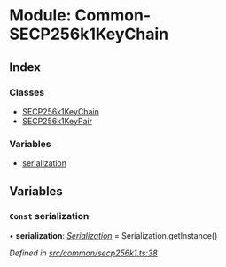 # Module: Common-SECP256k1KeyChain

## Index

### Classes

- [SECP256k1KeyChain](../classes/common_secp256k1keychain.secp256k1keychain)
- [SECP256k1KeyPair](../classes/common_secp256k1keychain.secp256k1keypair)

### Variables

- [serialization](common_secp256k1keychain#const-serialization)

## Variables

### `Const` serialization

• **serialization**: _[Serialization](../classes/utils_serialization.serialization)_ = Serialization.getInstance()

_Defined in [src/common/secp256k1.ts:38](https://github.com/chain4travel/caminojs/blob/3883166/src/common/secp256k1.ts#L38)_
